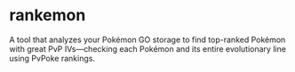 # rankemon
A tool that analyzes your Pokémon GO storage to find top-ranked Pokémon with great PvP IVs—checking each Pokémon and its entire evolutionary line using PvPoke rankings.
